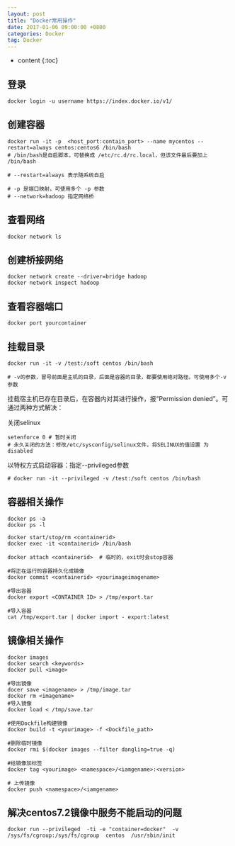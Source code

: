 ```yaml
---
layout: post
title: "Docker常用操作"
date: 2017-01-06 09:00:00 +0800 
categories: Docker
tag: Docker
---
```

* content
{:toc}

## 登录

```
docker login -u username https://index.docker.io/v1/
```

## 创建容器 
```
docker run -it -p  <host_port:contain_port> --name mycentos --restart=always centos:centos6 /bin/bash 
# /bin/bash是自启脚本，可替换成 /etc/rc.d/rc.local，但该文件最后要加上 /bin/bash

# --restart=always 表示随系统自启

# -p 是端口映射，可使用多个 -p 参数
# --network=hadoop 指定网络桥
```

<!-- more -->

## 查看网络

```
docker network ls
```

## 创建桥接网络

```
docker network create --driver=bridge hadoop
docker network inspect hadoop
```

## 查看容器端口

```
docker port yourcontainer
```

## 挂载目录

```
docker run -it -v /test:/soft centos /bin/bash

# -v的参数，冒号前面是主机的目录，后面是容器的目录，都要使用绝对路径。可使用多个-v参数
```

挂载宿主机已存在目录后，在容器内对其进行操作，报“Permission denied”。可通过两种方式解决：

关闭selinux
```
setenforce 0 # 暂时关闭
# 永久关闭的方法：修改/etc/sysconfig/selinux文件，将SELINUX的值设置 为disabled

```

以特权方式启动容器：指定--privileged参数

```
# docker run -it --privileged -v /test:/soft centos /bin/bash
```

## 容器相关操作

```
docker ps -a
docker ps -l

docker start/stop/rm <containerid>
docker exec -it <containerid> /bin/bash

docker attach <containerid>  # 临时的，exit时会stop容器

#将正在运行的容器持久化成镜像
docker commit <containerid> <yourimageimagename>

#导出容器
docker export <CONTAINER ID> > /tmp/export.tar

#导入容器
cat /tmp/export.tar | docker import - export:latest

```

## 镜像相关操作

```
docker images
docker search <keywords>
docker pull <image>

#导出镜像
docer save <imagename> > /tmp/image.tar
docker rm <imagename>
#导入镜像
docker load < /tmp/save.tar

#使用Dockfile构建镜像
docker build -t <yourimage> -f <Dockfile_path>

#删除临时镜像
docker rmi $(docker images --filter dangling=true -q)

#给镜像加标签
docker tag <yourimage> <namespace>/<iamgename>:<version>

# 上传镜像
docker push <namespace>/<iamgename>
```

## 解决centos7.2镜像中服务不能启动的问题
```
docker run --privileged  -ti -e "container=docker"  -v /sys/fs/cgroup:/sys/fs/cgroup  centos  /usr/sbin/init
```